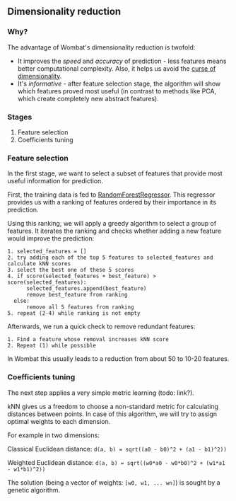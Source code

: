 ## Dimensionality reduction

### Why?

The advantage of Wombat's dimensionality reduction is twofold:

* It improves the *speed* and *accuracy* of prediction - less features means better computational complexity. Also, it helps us avoid the [curse of dimensionality](http://www.visiondummy.com/2014/04/curse-dimensionality-affect-classification/).
* It's *informative* - after feature selection stage, the algorithm will show which features proved most useful (in contrast to methods like PCA, which create completely new abstract features).


### Stages

1. Feature selection
2. Coefficients tuning

### Feature selection

In the first stage, we want to select a subset of features that provide most useful information for prediction.

First, the training data is fed to [RandomForestRegressor](http://scikit-learn.org/stable/modules/generated/sklearn.ensemble.RandomForestRegressor.html). This regressor provides us with a ranking of features ordered by their importance in its prediction.

Using this ranking, we will apply a greedy algorithm to select a group of features. It iterates the ranking and checks whether adding a new feature would improve the prediction:

```$xslt
1. selected_features = []
2. try adding each of the top 5 features to selected_features and calculate kNN scores
3. select the best one of these 5 scores
4. if score(selected_features + best_feature) > score(selected_features):
      selected_features.append(best_feature)
      remove best_feature from ranking
  else:
      remove all 5 features from ranking
5. repeat (2-4) while ranking is not empty
```

Afterwards, we run a quick check to remove redundant features:

```$xslt
1. Find a feature whose removal increases kNN score
2. Repeat (1) while possible
```

In Wombat this usually leads to a reduction from about 50 to 10-20 features. 


### Coefficients tuning

The next step applies a very simple metric learning (todo: link?).

kNN gives us a freedom to choose a non-standard metric for calculating distances between points. In case of this algorithm, we will try to assign optimal weights to each dimension.

For example in two dimensions:

Classical Euclidean distance: `d(a, b) = sqrt((a0 - b0)^2 + (a1 - b1)^2))` 

Weighted Euclidean distance: `d(a, b) = sqrt((w0*a0 - w0*b0)^2 + (w1*a1 - w1*b1)^2))` 

The solution (being a vector of weights: `[w0, w1, ... wn]`) is sought by a genetic algorithm.
